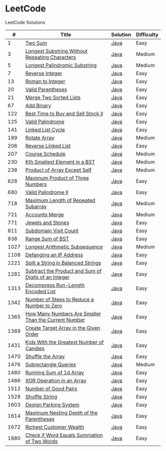 # LeetCode
LeetCode Solutions


| # | Title | Solution | Difficulty |
|---| ----- | -------- | ---------- |
|1|[Two Sum](https://leetcode.com/problems/two-sum)| [Java](./solutions/Java/twoSum/twoSum.java) |Easy|
|3|[Longest Substring Without Repeating Characters](https://leetcode.com/problems/longest-substring-without-repeating-characters)| [Java](./solutions/Java/longestSubstringWithoutRepeatingCharacters/longestSubstringWithoutRepeatingCharacters.java)|Medium|
|5|[Longest Palindromic Substring](https://leetcode.com/problems/longest-palindromic-substring)| [Java](./solutions/Java/longestPalindromicSubstring/longestPalindromicSubstring.java)|Medium|
|7|[Reverse Integer](https://leetcode.com/problems/reverse-integer)| [Java](./solutions/Java/reverseInteger/reverseInteger.java)|Easy|
|13|[Roman to Integer](https://leetcode.com/problems/roman-to-integer)| [Java](./solutions/Java/romanToInteger/romanToInteger.java)|Easy|
|20|[Valid Parentheses](https://leetcode.com/problems/valid-parentheses)| [Java](./solutions/Java/validParentheses/validParentheses.java)|Easy|
|21|[Merge Two Sorted Lists](https://leetcode.com/problems/merge-two-sorted-lists)| [Java](./solutions/Java/mergeTwoSortedLists/mergeTwoSortedLists.java)|Easy|
|67|[Add Binary](https://leetcode.com/problems/add-binary)| [Java](./solutions/Java/addBinary/addBinary.java)|Easy|
|122|[Best Time to Buy and Sell Stock II](https://leetcode.com/problems/best-time-to-buy-and-sell-stock-ii)| [Java](./solutions/Java/bestTimeToBuyAndSellStockII/bestTimeToBuyAndSellStockII.java)|Easy|
|125|[Valid Palindrome](https://leetcode.com/problems/valid-palindrome)| [Java](./solutions/Java/validPalindrome/validPalindrome.java) |Easy|
|141|[Linked List Cycle](https://leetcode.com/problems/linked-list-cycle)| [Java](./solutions/Java/linkedListCycle/linkedListCycle.java) |Easy|
|189|[Rotate Array](https://leetcode.com/problems/rotate-array)| [Java](./solutions/Java/rotateArray/rotateArray.java)|Medium|
|206|[Reverse Linked List](https://leetcode.com/problems/reverse-linked-list)| [Java](./solutions/Java/reverseLinkedList/reverseLinkedList.java)|Easy|
|207|[Course Schedule](https://leetcode.com/problems/course-schedule)| [Java](./solutions/Java/courseSchedule/courseSchedule.java)|Medium|
|230|[Kth Smallest Element in a BST](https://leetcode.com/problems/kth-smallest-element-in-a-bst)| [Java](./solutions/Java/kthSmallestElementInaBST/kthSmallestElementInaBST.java)|Medium|
|238|[Product of Array Except Self](https://leetcode.com/problems/product-of-array-except-self)| [Java](./solutions/Java/productOfArrayExceptSelf/productOfArrayExceptSelf.java)|Medium|
|628|[Maximum Product of Three Numbers](https://leetcode.com/problems/maximum-product-of-three-numbers/) | [Java](./solutions/Java/maximumProductOfThreeNumbers/maximumProductOfThreeNumbers.java)|Easy|
|680|[Valid Palindrome II](https://leetcode.com/problems/valid-palindrome-ii) | [Java](./solutions/Java/validPalindromeII/validPalindromeII.java)|Easy|
|718|[Maximum Length of Repeated Subarray](https://leetcode.com/problems/maximum-length-of-repeated-subarray) | [Java](./solutions/Java/maximumLengthOfRepeatedSubarray/maximumLengthOfRepeatedSubarray.java)|Medium|
|721|[Accounts Merge](https://leetcode.com/problems/accounts-merge) | [Java](./solutions/Java/accountsMerge/accountsMerge.java)|Medium|
|771|[Jewels and Stones](https://leetcode.com/problems/jewels-and-stones/description) | [Java](./solutions/Java/jewelsAndStones/jewelsAndStones.java)|Easy|
|811|[Subdomain Visit Count](https://leetcode.com/problems/subdomain-visit-count) | [Java](./solutions/Java/subdomainVisitCount/subdomainVisitCount.java)|Easy|
|938|[Range Sum of BST](https://leetcode.com/problems/range-sum-of-bst) | [Java](./solutions/Java/rangeSumOfBST/rangeSumOfBST.java)|Easy|
|1027|[Longest Arithmetic Subsequence](https://leetcode.com/problems/longest-arithmetic-subsequence) | [Java](./solutions/Java/longestArithmeticSubsequence/longestArithmeticSubsequence.java)|Medium|
|1108|[Defanging an IP Address](https://leetcode.com/problems/defanging-an-ip-address) | [Java](./solutions/Java/defangingAnIPAddress/defangingAnIPAddress.java)|Easy|
|1221|[Split a String in Balanced Strings](https://leetcode.com/problems/split-a-string-in-balanced-strings) | [Java](./solutions/Java/splitAStringInBalancedStrings/splitAStringInBalancedStrings.java)|Easy|
|1281|[Subtract the Product and Sum of Digits of an Integer](https://leetcode.com/problems/subtract-the-product-and-sum-of-digits-of-an-integer) | [Java](./solutions/Java/subtractTheProductAndSumOfDigitsOfAnInteger/subtractTheProductAndSumOfDigitsOfAnInteger.java)|Easy|
|1313|[Decompress Run-Length Encoded List](https://leetcode.com/problems/decompress-run-length-encoded-list) | [Java](./solutions/Java/decompressRunLengthEncodedList/decompressRunLengthEncodedList.java)|Easy|
|1342|[Number of Steps to Reduce a Number to Zero](https://leetcode.com/problems/number-of-steps-to-reduce-a-number-to-zero) | [Java](./solutions/Java/numberOfStepsToReduceANumberToZero/numberOfStepsToReduceANumberToZero.java)|Easy|
|1365|[How Many Numbers Are Smaller Than the Current Number](https://leetcode.com/problems/how-many-numbers-are-smaller-than-the-current-number) | [Java](./solutions/Java/howManyNumbersAreSmallerThanTheCurrentNumber/howManyNumbersAreSmallerThanTheCurrentNumber.java)|Easy|
|1389|[Create Target Array in the Given Order](https://leetcode.com/problems/create-target-array-in-the-given-order) | [Java](./solutions/Java/createTargetArrayInTheGivenOrder/createTargetArrayInTheGivenOrder.java)|Easy|
|1431|[Kids With the Greatest Number of Candies](https://leetcode.com/problems/kids-with-the-greatest-number-of-candies) | [Java](./solutions/Java/kidsWithTheGreatestNumberOfCandies/kidsWithTheGreatestNumberOfCandies.java)|Easy|
|1470|[Shuffle the Array](https://leetcode.com/problems/shuffle-the-array) | [Java](./solutions/Java/shuffleTheArray/shuffleTheArray.java)|Easy|
|1476|[Subrectangle Queries](https://leetcode.com/problems/subrectangle-queries) | [Java](./solutions/Java/subrectangleQueries/subrectangleQueries.java)|Medium|
|1480|[Running Sum of 1d Array](https://leetcode.com/problems/running-sum-of-1d-array) | [Java](./solutions/Java/runningSumOf1DArray/runningSumOf1DArray.java)|Easy|
|1486|[XOR Operation in an Array](https://leetcode.com/problems/xor-operation-in-an-array) | [Java](./solutions/Java/XOROperationInAnArray/XOROperationInAnArray.java)|Easy|
|1512|[Number of Good Pairs](https://leetcode.com/problems/number-of-good-pairs) | [Java](./solutions/Java/numberOfGoodPairs/numberOfGoodPairs.java)|Easy|
|1528|[Shuffle String](https://leetcode.com/problems/shuffle-string) | [Java](./solutions/Java/shuffleString/shuffleString.java)|Easy|
|1603|[Design Parking System](https://leetcode.com/problems/design-parking-system) | [Java](./solutions/Java/designParkingSystem/designParkingSystem.java)|Easy|
|1614|[Maximum Nesting Depth of the Parentheses](https://leetcode.com/problems/maximum-nesting-depth-of-the-parentheses) | [Java](./solutions/Java/maximumNestingDepthOfTheParantheses/maximumNestingDepthOfTheParantheses.java)|Easy|
|1672|[Richest Customer Wealth](https://leetcode.com/problems/richest-customer-wealth) | [Java](./solutions/Java/richestCustomerWealth/richestCustomerWealth.java)|Easy|
|1880|[Check if Word Equals Summation of Two Words](https://leetcode.com/problems/check-if-word-equals-summation-of-two-words) | [Java](./solutions/Java/checkIfWordEqualsSummationofTwoWords/checkIfWordEqualsSummationofTwoWords.java)|Easy|
